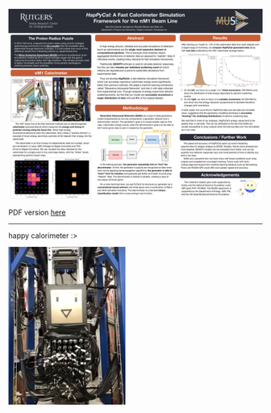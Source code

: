 ![aresty poster](/docs/poster/HapPyCal_Poster_220801.png)

PDF version [here](/docs/poster/HapPyCal_Poster_220801.pdf)

---

happy calorimeter :>

![happy calorimeter](/docs/happy_calorimeter.png)